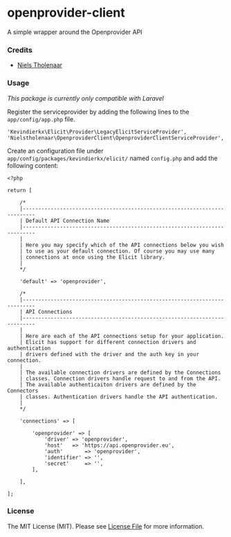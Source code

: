 openprovider-client
===================

A simple wrapper around the Openprovider API


### Credits

- [Niels Tholenaar](https://github.com/nielstholenaar)

### Usage

*This package is currently only compatible with Laravel*

Register the serviceprovider by adding the following lines to the `app/config/app.php` file.

`'Kevindierkx\Elicit\Provider\LegacyElicitServiceProvider',
'Nielstholenaar\OpenproviderClient\OpenproviderClientServiceProvider',
`

Create an configuration file under `app/config/packages/kevindierkx/elicit/` named `config.php` and add the following content:

```
<?php

return [

	/*
	|--------------------------------------------------------------------------
	| Default API Connection Name
	|--------------------------------------------------------------------------
	|
	| Here you may specify which of the API connections below you wish
	| to use as your default connection. Of course you may use many
	| connections at once using the Elicit library.
	|
	*/

	'default' => 'openprovider',

	/*
	|--------------------------------------------------------------------------
	| API Connections
	|--------------------------------------------------------------------------
	|
	| Here are each of the API connections setup for your application.
	| Elicit has support for different connection drivers and authentication
	| drivers defined with the driver and the auth key in your connection.
	|
	| The available connection drivers are defined by the Connections
	| classes. Connection drivers handle request to and from the API.
	| The available authenticaiton drivers are defined by the Connectors
	| classes. Authentication drivers handle the API authentication.
	|
	*/

	'connections' => [

		'openprovider' => [
			'driver' => 'openprovider',
			'host'   => 'https://api.openprovider.eu',
			'auth'       => 'openprovider',
			'identifier' => '',
			'secret'     => '',
		],

	],

];
```


### License

The MIT License (MIT). Please see [License File](https://github.com/nielstholenaar/openprovider-client/blob/master/LICENSE) for more information.
